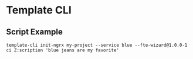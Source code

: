 # Template CLI

## Script Example
```
template-cli init-ngrx my-project --service blue --fte-wizard@1.0.0-1 ci Z:scription 'blue jeans are my favorite'
```